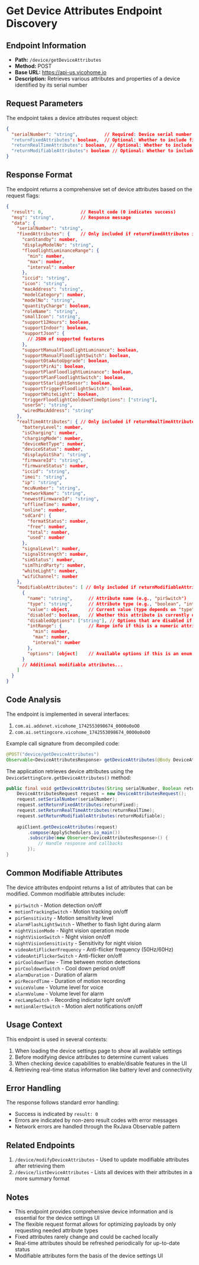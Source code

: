 # Get Device Attributes Endpoint Discovery

## Endpoint Information
- **Path:** `/device/getDeviceAttributes`
- **Method:** POST
- **Base URL:** https://api-us.vicohome.io
- **Description:** Retrieves various attributes and properties of a device identified by its serial number

## Request Parameters
The endpoint takes a device attributes request object:

```json
{
  "serialNumber": "string",          // Required: Device serial number
  "returnFixedAttributes": boolean,  // Optional: Whether to include fixed attributes (default: true)
  "returnRealTimeAttributes": boolean, // Optional: Whether to include real-time attributes (default: true)
  "returnModifiableAttributes": boolean // Optional: Whether to include modifiable attributes (default: true)
}
```

## Response Format
The endpoint returns a comprehensive set of device attributes based on the request flags:

```json
{
  "result": 0,              // Result code (0 indicates success)
  "msg": "string",          // Response message
  "data": {
    "serialNumber": "string",
    "fixedAttributes": {    // Only included if returnFixedAttributes is true
      "canStandby": number,
      "displayModelNo": "string",
      "floodlightLuminanceRange": {
        "min": number,
        "max": number,
        "interval": number
      },
      "iccid": "string",
      "icon": "string",
      "macAddress": "string",
      "modelCategory": number,
      "modelNo": "string",
      "quantityCharge": boolean,
      "roleName": "string",
      "smallIcon": "string",
      "support12Hours": boolean,
      "supportIndoor": boolean,
      "supportJson": {
        // JSON of supported features
      },
      "supportManualFloodlightLuminance": boolean,
      "supportManualFloodlightSwitch": boolean,
      "supportOtaAutoUpgrade": boolean,
      "supportPirAi": boolean,
      "supportPlanFloodlightLuminance": boolean,
      "supportPlanFloodlightSwitch": boolean,
      "supportStarlightSensor": boolean,
      "supportTriggerFloodlightSwitch": boolean,
      "supportWhiteLight": boolean,
      "triggerFloodlightCooldownTimeOptions": ["string"],
      "userSn": "string",
      "wiredMacAddress": "string"
    },
    "realTimeAttributes": { // Only included if returnRealTimeAttributes is true
      "batteryLevel": number,
      "isCharging": number,
      "chargingMode": number,
      "deviceNetType": number,
      "deviceStatus": number,
      "displayGitSha": "string",
      "firmwareId": "string",
      "firmwareStatus": number,
      "iccid": "string",
      "imei": "string",
      "ip": "string",
      "mcuNumber": "string",
      "networkName": "string",
      "newestFirmwareId": "string",
      "offlineTime": number,
      "online": number,
      "sdCard": {
        "formatStatus": number,
        "free": number,
        "total": number,
        "used": number
      },
      "signalLevel": number,
      "signalStrength": number,
      "simStatus": number,
      "simThirdParty": number,
      "whiteLight": number,
      "wifiChannel": number
    },
    "modifiableAttributes": [ // Only included if returnModifiableAttributes is true
      {
        "name": "string",      // Attribute name (e.g., "pirSwitch")
        "type": "string",      // Attribute type (e.g., "boolean", "int", "enum")
        "value": object,       // Current value (type depends on "type" field)
        "disabled": boolean,   // Whether this attribute is currently disabled
        "disabledOptions": ["string"], // Options that are disabled if this is an enum
        "intRange": {          // Range info if this is a numeric attribute
          "min": number,
          "max": number,
          "interval": number
        },
        "options": [object]    // Available options if this is an enum type
      }
      // Additional modifiable attributes...
    ]
  }
}
```

## Code Analysis
The endpoint is implemented in several interfaces:
1. `com.ai.addxnet.vicohome_1742553098674_00O0o0oOO`
2. `com.ai.settingcore.vicohome_1742553098674_00O0o0oOO`

Example call signature from decompiled code:
```java
@POST("device/getDeviceAttributes")
Observable<DeviceAttributesResponse> getDeviceAttributes(@Body DeviceAttributesRequest request);
```

The application retrieves device attributes using the `DeviceSettingCore.getDeviceAttributes()` method:
```java
public final void getDeviceAttributes(String serialNumber, Boolean returnFixed, Boolean returnRealTime, Boolean returnModifiable, DeviceAttributesCallback callback) {
    DeviceAttributesRequest request = new DeviceAttributesRequest();
    request.setSerialNumber(serialNumber);
    request.setReturnFixedAttributes(returnFixed);
    request.setReturnRealTimeAttributes(returnRealTime);
    request.setReturnModifiableAttributes(returnModifiable);
    
    apiClient.getDeviceAttributes(request)
        .compose(ApplySchedulers.io_main())
        .subscribe(new Observer<DeviceAttributesResponse>() {
            // Handle response and callbacks
        });
}
```

## Common Modifiable Attributes
The device attributes endpoint returns a list of attributes that can be modified. Common modifiable attributes include:

- `pirSwitch` - Motion detection on/off
- `motionTrackingSwitch` - Motion tracking on/off
- `pirSensitivity` - Motion sensitivity level
- `alarmFlashLightSwitch` - Whether to flash light during alarm
- `nightVisionMode` - Night vision operation mode
- `nightVisionSwitch` - Night vision on/off
- `nightVisionSensitivity` - Sensitivity for night vision
- `videoAntiFlickerFrequency` - Anti-flicker frequency (50Hz/60Hz)
- `videoAntiFlickerSwitch` - Anti-flicker on/off
- `pirCooldownTime` - Time between motion detections
- `pirCooldownSwitch` - Cool down period on/off
- `alarmDuration` - Duration of alarm
- `pirRecordTime` - Duration of motion recording
- `voiceVolume` - Volume level for voice
- `alarmVolume` - Volume level for alarm
- `recLampSwitch` - Recording indicator light on/off
- `motionAlertSwitch` - Motion alert notifications on/off

## Usage Context
This endpoint is used in several contexts:
1. When loading the device settings page to show all available settings
2. Before modifying device attributes to determine current values
3. When checking device capabilities to enable/disable features in the UI
4. Retrieving real-time status information like battery level and connectivity

## Error Handling
The response follows standard error handling:
- Success is indicated by `result: 0`
- Errors are indicated by non-zero result codes with error messages
- Network errors are handled through the RxJava Observable pattern

## Related Endpoints
1. `/device/modifyDeviceAttributes` - Used to update modifiable attributes after retrieving them
2. `/device/listDeviceAttributes` - Lists all devices with their attributes in a more summary format

## Notes
- This endpoint provides comprehensive device information and is essential for the device settings UI
- The flexible request format allows for optimizing payloads by only requesting needed attribute types
- Fixed attributes rarely change and could be cached locally
- Real-time attributes should be refreshed periodically for up-to-date status
- Modifiable attributes form the basis of the device settings UI